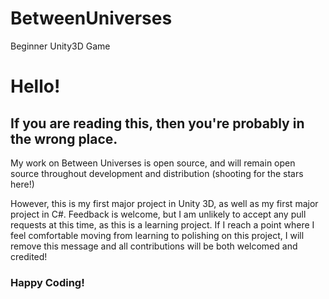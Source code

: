 # BetweenUniverses
Beginner Unity3D Game

<h1>Hello! </h1>
<h2> If you are reading this, then you're probably in the wrong place.</h2>

<p>My work on Between Universes is open source, and will remain open source throughout development and 
distribution (shooting for the stars here!)</p>
<p>However, this is my first major project in Unity 3D, as well as my first major project in C#. Feedback is 
welcome, but I am unlikely to accept any pull requests at this time, as this is a learning project. If I 
reach a point where I feel comfortable moving from learning to polishing on this project, I will remove this message 
and all contributions will be both welcomed and credited!</p>

<h3>Happy Coding!</p>
